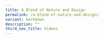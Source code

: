 ```yaml
---
title: A Blend of Nature and Design
permalink: /a-blend-of-nature-and-design/
variant: markdown
description: ""
third_nav_title: Videos
---
```

